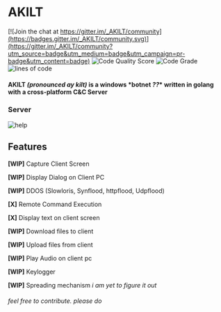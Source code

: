 # AKILT

[![Join the chat at https://gitter.im/_AKILT/community](https://badges.gitter.im/_AKILT/community.svg)](https://gitter.im/_AKILT/community?utm_source=badge&utm_medium=badge&utm_campaign=pr-badge&utm_content=badge)
![Code Quality Score](https://api.codiga.io/project/34798/score/svg)
![Code Grade](https://api.codiga.io/project/34798/status/svg)
![lines of code](https://img.shields.io/tokei/lines/github/Xart3mis/AKILT)
#### AKILT *(pronounced ay kilt)* is a windows \*botnet *??*\* written in golang with a cross-platform C&C Server

### Server
![help](https://github.com/Xart3mis/AKILT/blob/master/help.gif)

## Features
**[WIP]** Capture Client Screen

**[WIP]** Display Dialog on Client PC

**[WIP]** DDOS (Slowloris, Synflood, httpflood, Udpflood)

**[X]** Remote Command Execution

**[X]** Display text on client screen

**[WIP]** Download files to client

**[WIP]** Upload files from client

**[WIP]** Play Audio on client pc

**[WIP]** Keylogger

**[WIP]** Spreading mechanism *i am yet to figure it out*

###### feel free to contribute. *please do*
